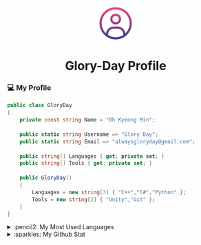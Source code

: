 <p align="center">
  <img src="./resource/profile.png" width="80px" height="80px">
</p>
<div align="center">
  <h1>Glory-Day Profile</h1>
</div>


### :computer: My Profile
```csharp
public class GloryDay
{
	private const string Name = "Oh Kyeong Min";
	
	public static string Username => "Glory Day";
	public static string Email => "alwaysgloryday@gmail.com";
	
	public string[] Languages { get; private set; }
	public string[] Tools { get; private set; }

	public GloryDay()
	{
		Languages = new string[3] { "C++","C#","Python" };
		Tools = new string[2] { "Unity","Git" };
	}
}
```

<details>
  <br>
  <summary>:pencil2: My Most Used Languages</summary>
  <a href="https://github.com/anuraghazra/github-readme-stats">
    <img align="center" src="https://github-readme-stats.vercel.app/api/top-langs/?username=Glory-Day&layout=compact"/>
  </a>
  <br>
</details>

<details>
  <summary>:sparkles: My Github Stat</summary>
  <br>
  <a href="https://github.com/anuraghazra/github-readme-stats">
    <img align="center" src="https://github-readme-stats.vercel.app/api?username=Glory-Day&show_icons=true&theme=buefy"/>
  </a>
  <br>
</details>
